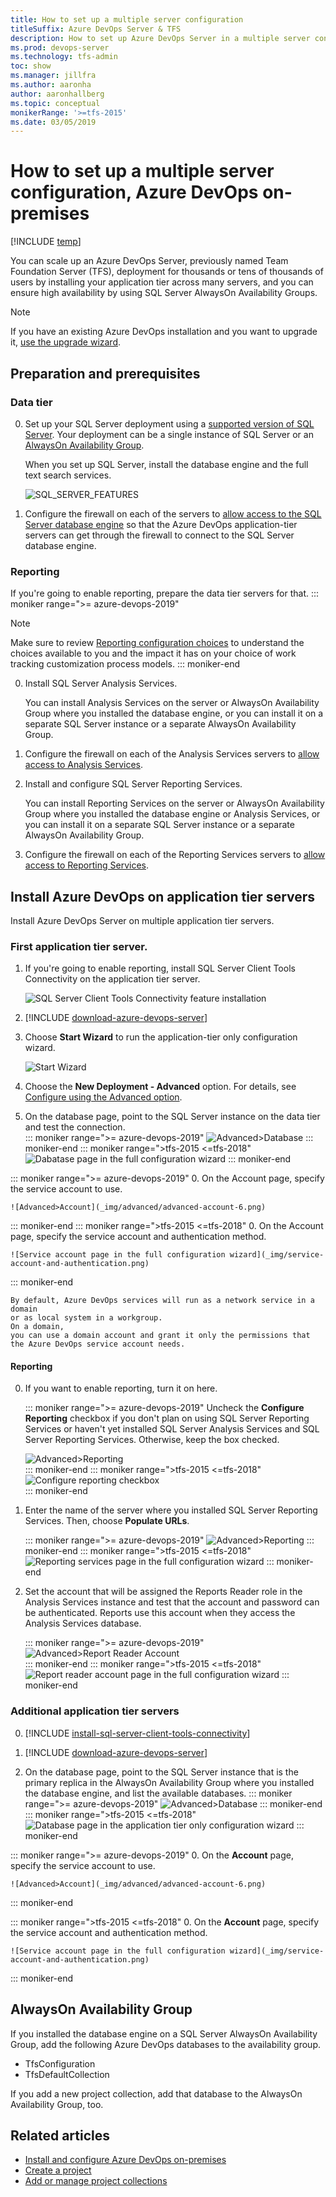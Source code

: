 ```yaml
---
title: How to set up a multiple server configuration
titleSuffix: Azure DevOps Server & TFS  
description: How to set up Azure DevOps Server in a multiple server configuration using the full configuration wizard
ms.prod: devops-server
ms.technology: tfs-admin
toc: show
ms.manager: jillfra
ms.author: aaronha
author: aaronhallberg
ms.topic: conceptual
monikerRange: '>=tfs-2015'
ms.date: 03/05/2019
---
```


# How to set up a multiple server configuration, Azure DevOps on-premises

[!INCLUDE [temp](../_shared/version-tfs-2015-earlier.md)]

You can scale up an Azure DevOps Server, previously named Team Foundation Server (TFS), deployment for thousands or tens of thousands of users
by installing your application tier across many servers,
and you can ensure high availability by using SQL Server AlwaysOn Availability Groups.

> [!NOTE]  
> If you have an existing Azure DevOps installation and you want to upgrade it,
> [use the upgrade wizard](../upgrade/run-upgrade-wizard.md).


## Preparation and prerequisites

### Data tier

0. Set up your SQL Server deployment using a [supported version of SQL Server](../requirements.md#sql-server).
Your deployment can be a single instance of SQL Server or an [AlwaysOn Availability Group](/sql/database-engine/availability-groups/windows/getting-started-with-always-on-availability-groups-sql-server).

	When you set up SQL Server, install the database engine and the full text search services.

	![SQL_SERVER_FEATURES](_shared/_img/sql-features.png)

0. Configure the firewall on each of the servers
to [allow access to the SQL Server database engine](/sql/database-engine/configure-windows/configure-a-windows-firewall-for-database-engine-access)
so that the Azure DevOps application-tier servers can get through the firewall to connect to the SQL Server database engine.

### Reporting

If you're going to enable reporting, prepare the data tier servers for that.
::: moniker range=">= azure-devops-2019"
> [!NOTE]   
> Make sure to review [Reporting configuration choices](get-started.md#reporting-choices) to understand the choices available to you and the impact it has on your choice of work tracking customization process models.
::: moniker-end 

0. Install SQL Server Analysis Services.

	You can install Analysis Services on the server or AlwaysOn Availability Group where you installed the database engine,
	or you can install it on a separate SQL Server instance or a separate AlwaysOn Availability Group.

0. Configure the firewall on each of the Analysis Services servers
to [allow access to Analysis Services](https://msdn.microsoft.com/library/ms174937.aspx).

0. Install and configure SQL Server Reporting Services.

	You can install Reporting Services on the server or AlwaysOn Availability Group where you installed the database engine or Analysis Services,
	or you can install it on a separate SQL Server instance or a separate AlwaysOn Availability Group.

0. Configure the firewall on each of the Reporting Services servers to [allow access to Reporting Services](/sql/reporting-services/report-server/configure-a-firewall-for-report-server-access).

## Install Azure DevOps on application tier servers

Install Azure DevOps Server on multiple application tier servers.

### First application tier server.

1. If you're going to enable reporting, install SQL Server Client Tools Connectivity on the application tier server.

	![SQL Server Client Tools Connectivity feature installation](_img/sql-client-tools-connectivity.png)

2. [!INCLUDE [download-azure-devops-server](../_shared/download-azure-devops-server.md)] 

3.  Choose **Start Wizard** to run the application-tier only configuration wizard.

	![Start Wizard](_img/install-single-server/configuration-center-start-wizard.png)  

4. Choose the **New Deployment - Advanced** option. For details, see [Configure using the Advanced option](single-server.md#configure-advanced). 

0. On the database page, point to the SQL Server instance on the data tier and test the connection.  
	::: moniker range=">= azure-devops-2019"
	![Advanced>Database](_img/advanced/advanced-db-5.png) 
	::: moniker-end 
	::: moniker range=">tfs-2015 <=tfs-2018"
	![Dabatase page in the full configuration wizard](_img/database.png)
	::: moniker-end 

::: moniker range=">= azure-devops-2019"
0. On the Account page, specify the service account to use.   

	![Advanced>Account](_img/advanced/advanced-account-6.png) 
::: moniker-end 
::: moniker range=">tfs-2015 <=tfs-2018"
0. On the Account page, specify the service account and authentication method.  

	![Service account page in the full configuration wizard](_img/service-account-and-authentication.png)
::: moniker-end 

	By default, Azure DevOps services will run as a network service in a domain
	or as local system in a workgroup.
	On a domain,
	you can use a domain account and grant it only the permissions that the Azure DevOps service account needs.

#### Reporting

0. If you want to enable reporting, turn it on here.

	::: moniker range=">= azure-devops-2019"
	Uncheck the **Configure Reporting** checkbox if you don't plan on using SQL Server Reporting Services or haven't yet installed SQL Server Analysis Services and SQL Server Reporting Services. Otherwise, keep the box checked.

	![Advanced>Reporting](_img/advanced/advanced-reporting-9a.png)  
	::: moniker-end 
	::: moniker range=">tfs-2015 <=tfs-2018"
	![Configure reporting checkbox](_img/configure-reporting.png)  
	::: moniker-end 

0. Enter the name of the server where you installed SQL Server Reporting Services. Then, choose **Populate URLs**. 

	::: moniker range=">= azure-devops-2019"
	![Advanced>Reporting](_img/advanced/advanced-reporting-9b.png) 
	::: moniker-end 
	::: moniker range=">tfs-2015 <=tfs-2018"
	![Reporting services page in the full configuration wizard](_img/reporting-service-instance.png)
	::: moniker-end 	

0. Set the account that will be assigned the Reports Reader role in the Analysis Services instance
and test that the account and password can be authenticated.
Reports use this account when they access the Analysis Services database.  

	::: moniker range=">= azure-devops-2019"
	![Advanced>Report Reader Account](_img/advanced/advanced-reporting-9d.png)  
	::: moniker-end 
	::: moniker range=">tfs-2015 <=tfs-2018"
	![Report reader account page in the full configuration wizard](_img/report-reader-account.png)
	::: moniker-end 
	
### Additional application tier servers

0. [!INCLUDE [install-sql-server-client-tools-connectivity](../_shared/install-sql-server-client-tools-connectivity.md)]

0. [!INCLUDE [download-azure-devops-server](../_shared/download-azure-devops-server.md)]

0. On the database page, point to the SQL Server instance that is the primary replica in the AlwaysOn Availability Group
where you installed the database engine,
and list the available databases.
	::: moniker range=">= azure-devops-2019"
	![Advanced>Database](_img/advanced/advanced-db-5.png) 
	::: moniker-end 
	::: moniker range=">tfs-2015 <=tfs-2018"
	![Database page in the application tier only configuration wizard](_img/databases-app-tier-only.png)
	::: moniker-end 


::: moniker range=">= azure-devops-2019"
0. On the **Account** page, specify the service account to use.   

	![Advanced>Account](_img/advanced/advanced-account-6.png) 
::: moniker-end 

::: moniker range=">tfs-2015 <=tfs-2018"
0. On the **Account** page, specify the service account and authentication method.  

	![Service account page in the full configuration wizard](_img/service-account-and-authentication.png)
::: moniker-end 


## AlwaysOn Availability Group

If you installed the database engine on a SQL Server AlwaysOn Availability Group,
add the following Azure DevOps databases to the availability group.
- TfsConfiguration
- TfsDefaultCollection

If you add a new project collection, add that database to the AlwaysOn Availability Group, too.

<!--- QUESTION: Database names haven't changed? --> 


## Related articles

- [Install and configure Azure DevOps on-premises](get-started.md)
- [Create a project](/azure/devops/organizations/projects/create-project)
- [Add or manage project collections](../admin/manage-project-collections.md)
